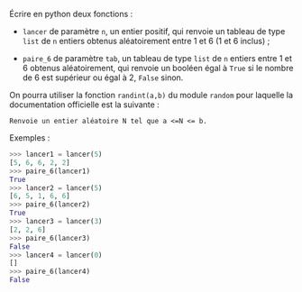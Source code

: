 Écrire en python deux fonctions :

- `lancer` de paramètre `n`, un entier positif, qui renvoie un tableau de type `list` de
`n` entiers obtenus aléatoirement entre 1 et 6 (1 et 6 inclus) ;

- `paire_6` de paramètre `tab`, un tableau de type `list` de `n` entiers entre 1 et
6 obtenus aléatoirement, qui renvoie un booléen égal à `True` si le nombre de 6
est supérieur ou égal à 2, `False` sinon.


On pourra utiliser la fonction `randint(a,b)` du module `random` pour laquelle la
documentation officielle est la suivante :

`Renvoie un entier aléatoire N tel que a <=N <= b.`

Exemples :

```python
>>> lancer1 = lancer(5)
[5, 6, 6, 2, 2]
>>> paire_6(lancer1)
True
>>> lancer2 = lancer(5)
[6, 5, 1, 6, 6]
>>> paire_6(lancer2)
True
>>> lancer3 = lancer(3)
[2, 2, 6]
>>> paire_6(lancer3)
False
>>> lancer4 = lancer(0)
[]
>>> paire_6(lancer4)
False
```